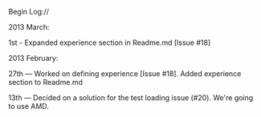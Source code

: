 Begin Log://

2013 March:

1st - Expanded experience section in Readme.md [Issue #18]

2013 February:

27th — Worked on defining experience [Issue #18]. Added experience section to Readme.md

13th — Decided on a solution for the test loading issue (#20). We're going to use AMD.
